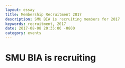 ```yaml
---
layout: essay
title: Membership Recruitment 2017
description: SMU BIA is recruiting members for 2017
keywords: recruitment, 2017
date: 2017-08-08 20:35:00 -0800
category: events
---
```


# SMU BIA is recruiting
